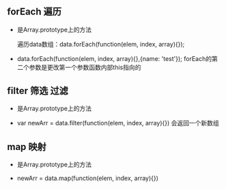 #

## forEach 遍历

- 是Array.prototype上的方法

  遍历data数组：data.forEach(function(elem, index, array){});

- data.forEach(function(elem, index, array){},{name: 'test'});
  forEach的第二个参数是更改第一个参数函数内部this指向的

## filter 筛选 过滤

- 是Array.prototype上的方法

- var newArr = data.filter(function(elem, index, array){}) 会返回一个新数组

## map 映射

- 是Array.prototype上的方法

- newArr = data.map(function(elem, index, array){})
